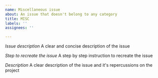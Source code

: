 ```yaml
---
name: Miscellaneous issue
about: An issue that doesn't belong to any category
title: MISC
labels: ''
assignees: ''

---
```


*Issue description*
A clear and concise description of the issue

*Step to recreate the issue*
A step by step instruction to recreate the issue

*Description*
A clear description of the issue and it's repercussions on the project
